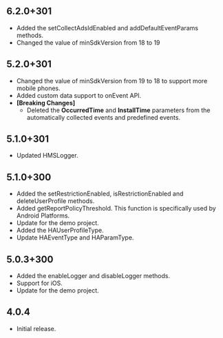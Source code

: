 ## 6.2.0+301
* Added the setCollectAdsIdEnabled and addDefaultEventParams methods.
* Changed the value of minSdkVersion from 18 to 19

## 5.2.0+301
* Changed the value of minSdkVersion from 19 to 18 to support more mobile phones.
* Added custom data support to onEvent API.
* **[Breaking Changes]**
  * Deleted the **OccurredTime** and **InstallTime** parameters from the automatically collected events and predefined events.

## 5.1.0+301

* Updated HMSLogger.

## 5.1.0+300 

* Added the setRestrictionEnabled, isRestrictionEnabled and deleteUserProfile methods.
* Added getReportPolicyThreshold. This function is specifically used by Android Platforms.
* Update for the demo project.
* Added the HAUserProfileType.
* Update HAEventType and HAParamType.

## 5.0.3+300 

* Added the enableLogger and disableLogger methods.
* Support for iOS.
* Update for the demo project.

## 4.0.4

* Initial release.
